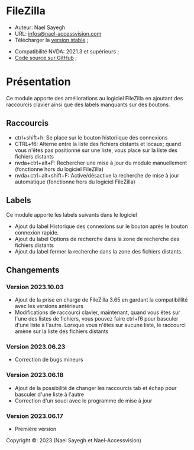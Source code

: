 # FileZilla

* Auteur: Nael Sayegh 
* URL: [infos@nael-accessvision.com](mailto:infos@nael-accessvision.com)
* Télécharger la [version stable][1] ;
<!-- * Download the [Latest version on Nael-AccessVision.com](https://) ; -->
* Compatibilité NVDA: 2021.3 et supérieurs ;
* [Code source sur GitHub][2] ;

# Présentation

Ce module apporte des améliorations au logiciel FileZilla en ajoutant des
raccourcis clavier ainsi que des labels manquants sur des boutons.

## Raccourcis

  * ctrl+shift+h: Se place sur le bouton historiique des connexions
  * CTRL+f6: Alterne entre la liste des fichiers distants et locaux; quand vous n'êtes pas positionné sur une liste, vous place sur la liste des fichiers distants
  * nvda+ctrl+alt+F: Rechercher une mise à jour du module manuellement (fonctionne hors du logiciel FileZilla)
  * nvda+ctrl+alt+shift+F: Active/désactive la recherche de mise à jour automatique (fonctionne hors du logiciel FileZilla)

## Labels

Ce module apporte les labels suivants dans le logiciel

  * Ajout du label Historique des connexions sur le bouton après le bouton connexion rapide.
  * Ajout du label Options de recherche dans la zone de recherche des fichiers distants
  * Ajout du label fermer la recherche dans la zone des fichiers distants.
  
## Changements

### Version 2023.10.03
  * Ajout de la prise en charge de FileZilla 3.65 en gardant la compatibillité avec les versions antérieurs
  * Modifications de raccourci clavier, maintenant, quand vous êtes sur l'une des listes de fichiers, vous pouvez faire ctrl+f6 pour basculer d'une liste à l'autre. Lorsque vous n'êtes sur aucune liste, le raccourci amène sur la liste des fichiers distants

### Version 2023.06.23
  * Correction de bugs mineurs

### Version 2023.06.18
  * Ajout de la possibilité de changer les raccourcis tab et échap pour basculer d'une liste à l'autre
  * Correction d'un souci avec le programme de mise à jour

### Version 2023.06.17
  * Première version

Copyright ©: 2023 (Nael Sayegh et Nael-Accessvision)

<!-- links section -->

[1]: https://github.com/nael-sayegh/filezilla/releases/download/v2023.06.19/filezilla-2023.10.03.nvda-addon

[2]: https://github.com/nael-sayegh/filezilla

